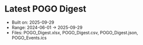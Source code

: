# Latest POGO Digest
- Built on: 2025-09-29
- Range: 2024-06-01 → 2025-09-29
- Files: POGO_Digest.xlsx, POGO_Digest.csv, POGO_Digest.json, POGO_Events.ics
